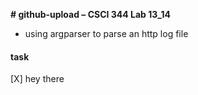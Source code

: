 **# github-upload – CSCI 344 Lab 13_14**
- using argparser to parse an http log file
#### task 
[X] hey there 

